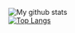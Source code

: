![My github stats](https://github-readme-stats-nagayz.vercel.app/api?username=NagaYZ&show_icons=true&theme=tokyonight)<br/>
[![Top Langs](https://github-readme-stats-nagayz.vercel.app/api/top-langs/?username=NagaYZ&hide=shell,html,makefile&layout=compact&theme=tokyonight&langs_count=10)](https://github.com/NagaYZ/github-readme-stats)

